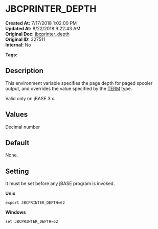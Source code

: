 # JBCPRINTER_DEPTH

**Created At:** 7/17/2018 1:02:00 PM  
**Updated At:** 8/22/2018 9:22:43 AM  
**Original Doc:** [jbcprinter_depth](https://docs.jbase.com/41717-environment-variables/jbcprinter_depth)  
**Original ID:** 327511  
**Internal:** No  

**Tags:**
<badge text='printer' vertical='middle' />
<badge text='environment variables' vertical='middle' />

## Description

This environment variable specifies the page depth for paged spooler output, and overrides the value specified by the [TERM](term) type.

Valid only on jBASE 3.x.



## Values

Decimal number



## Default

None.



## Setting

It must be set before any jBASE program is invoked.

**Unix**

```
export JBCPRINTER_DEPTH=62
```

**Windows**

```
set JBCPRINTER_DEPTH=62
```
